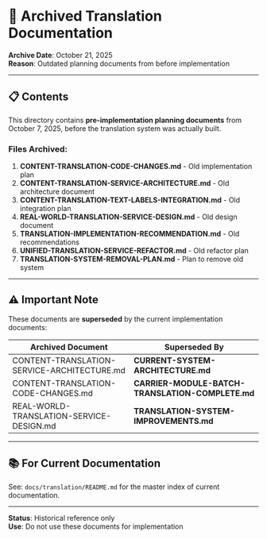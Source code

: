 # 📁 Archived Translation Documentation

**Archive Date**: October 21, 2025  
**Reason**: Outdated planning documents from before implementation

---

## 📋 Contents

This directory contains **pre-implementation planning documents** from October 7, 2025, before the translation system was actually built.

### Files Archived:
1. **CONTENT-TRANSLATION-CODE-CHANGES.md** - Old implementation plan
2. **CONTENT-TRANSLATION-SERVICE-ARCHITECTURE.md** - Old architecture document
3. **CONTENT-TRANSLATION-TEXT-LABELS-INTEGRATION.md** - Old integration plan
4. **REAL-WORLD-TRANSLATION-SERVICE-DESIGN.md** - Old design document
5. **TRANSLATION-IMPLEMENTATION-RECOMMENDATION.md** - Old recommendations
6. **UNIFIED-TRANSLATION-SERVICE-REFACTOR.md** - Old refactor plan
7. **TRANSLATION-SYSTEM-REMOVAL-PLAN.md** - Plan to remove old system

---

## ⚠️ Important Note

These documents are **superseded** by the current implementation documents:

| Archived Document | Superseded By |
|------------------|---------------|
| CONTENT-TRANSLATION-SERVICE-ARCHITECTURE.md | **CURRENT-SYSTEM-ARCHITECTURE.md** |
| CONTENT-TRANSLATION-CODE-CHANGES.md | **CARRIER-MODULE-BATCH-TRANSLATION-COMPLETE.md** |
| REAL-WORLD-TRANSLATION-SERVICE-DESIGN.md | **TRANSLATION-SYSTEM-IMPROVEMENTS.md** |

---

## 📚 For Current Documentation

See: `docs/translation/README.md` for the master index of current documentation.

---

**Status**: Historical reference only  
**Use**: Do not use these documents for implementation
